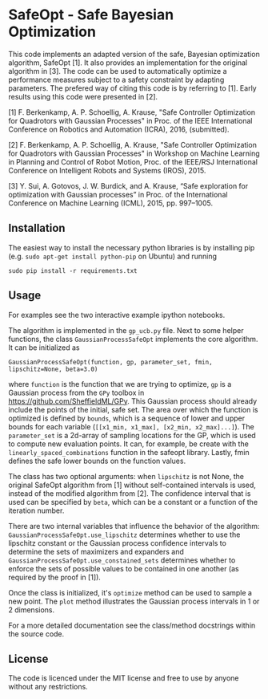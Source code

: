 # SafeOpt - Safe Bayesian Optimization

This code implements an adapted version of the safe, Bayesian optimization algorithm, SafeOpt [1]. It also provides an implementation for the original algorithm in [3]. The code can be used to automatically optimize a performance measures subject to a safety constraint by adapting parameters. The prefered way of citing this code is by referring to [1]. Early results using this code were presented in [2].

[1] F. Berkenkamp, A. P. Schoellig, A. Krause, "Safe Controller Optimization for Quadrotors with Gaussian Processes" in Proc. of the IEEE International Conference on Robotics and Automation (ICRA), 2016, (submitted).

[2] F. Berkenkamp, A. P. Schoellig, A. Krause, "Safe Controller Optimization for Quadrotors with Gaussian Processes" in Workshop on Machine Learning in Planning and Control of Robot Motion, Proc. of the IEEE/RSJ International Conference on Intelligent Robots and Systems (IROS), 2015.

[3] Y. Sui, A. Gotovos, J. W. Burdick, and A. Krause, “Safe exploration for optimization with Gaussian processes” in Proc. of the International Conference on Machine Learning (ICML), 2015, pp. 997–1005.

## Installation
The easiest way to install the necessary python libraries is by installing pip (e.g. ```sudo apt-get install python-pip``` on Ubuntu) and running

```sudo pip install -r requirements.txt```

## Usage

For examples see the two interactive example ipython notebooks.

The algorithm is implemented in the ```gp_ucb.py``` file. Next to some helper functions, the class ```GaussianProcessSafeOpt``` implements the core algorithm. It can be initialized as

```GaussianProcessSafeOpt(function, gp, parameter_set, fmin, lipschitz=None, beta=3.0)```

where ```function``` is the function that we are trying to optimize, ```gp``` is a Gaussian process from the ```GPy``` toolbox in <url>https://github.com/SheffieldML/GPy</url>. This Gaussian process should already include the points of the initial, safe set. The area over which the function is optimized is defined by ```bounds```, which is a sequence of lower and upper bounds for each variable (```[[x1_min, x1_max], [x2_min, x2_max]...]```). The ```parameter_set``` is a 2d-array of sampling locations for the GP, which is used to compute new evaluation points. It can, for example, be create with the ```linearly_spaced_combinations``` function in the safeopt library. Lastly, fmin defines the safe lower bounds on the function values.

The class has two optional arguments: when ```lipschitz``` is not None, the original SafeOpt algorithm from [1] without self-contained intervals is used, instead of the modified algorithm from [2]. The confidence interval that is used can be specified by ```beta```, which can be a constant or a function of the iteration number.

There are two internal variables that influence the behavior of the algorithm:
```GaussianProcessSafeOpt.use_lipschitz``` determines whether to use the lipschitz constant or the Gaussian process confidence intervals to determine the sets of maximizers and expanders and ```GaussianProcessSafeOpt.use_constained_sets``` determines whether to enforce the sets of possible values to be contained in one another (as required by the proof in [1]).

Once the class is initialized, it's ```optimize``` method can be used to sample a new point. The ```plot``` method illustrates the Gaussian process intervals in 1 or 2 dimensions.

For a more detailed documentation see the class/method docstrings within the source code.

## License

The code is licenced under the MIT license and free to use by anyone without any restrictions.
